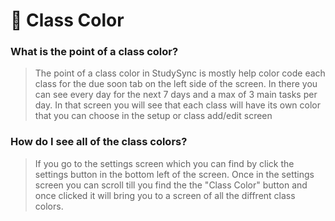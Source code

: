 # 🎨 Class Color

### What is the point of a class color?

> The point of a class color in StudySync is mostly help color code each class for the due soon tab on the left side of the screen. In there you can see every day for the next 7 days and a max of 3 main tasks per day. In that screen you will see that each class will have its own color that you can choose in the setup or class add/edit screen

### How do I see all of the class colors?

> If you go to the settings screen which you can find by click the settings button in the bottom left of the screen. Once in the settings screen you can scroll till you find the the "Class Color" button and once clicked it will bring you to a screen of all the diffrent class colors.
